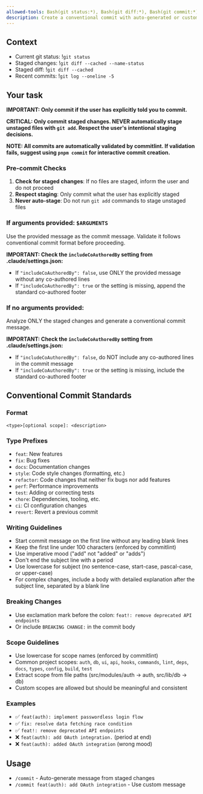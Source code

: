 ```yaml
---
allowed-tools: Bash(git status:*), Bash(git diff:*), Bash(git commit:*), Bash(git log:*)
description: Create a conventional commit with auto-generated or custom message
---
```


## Context

- Current git status: !`git status`
- Staged changes: !`git diff --cached --name-status`
- Staged diff: !`git diff --cached`
- Recent commits: !`git log --oneline -5`

## Your task

**IMPORTANT: Only commit if the user has explicitly told you to commit.**

**CRITICAL: Only commit staged changes. NEVER automatically stage unstaged files with `git add`. Respect the user's intentional staging decisions.**

**NOTE: All commits are automatically validated by commitlint. If validation fails, suggest using `pnpm commit` for interactive commit creation.**

### Pre-commit Checks

1. **Check for staged changes**: If no files are staged, inform the user and do not proceed
2. **Respect staging**: Only commit what the user has explicitly staged
3. **Never auto-stage**: Do not run `git add` commands to stage unstaged files

### If arguments provided: `$ARGUMENTS`

Use the provided message as the commit message. Validate it follows conventional commit format before proceeding.

**IMPORTANT: Check the `includeCoAuthoredBy` setting from .claude/settings.json:**

- If `"includeCoAuthoredBy": false`, use ONLY the provided message without any co-authored lines
- If `"includeCoAuthoredBy": true` or the setting is missing, append the standard co-authored footer

### If no arguments provided:

Analyze ONLY the staged changes and generate a conventional commit message.

**IMPORTANT: Check the `includeCoAuthoredBy` setting from .claude/settings.json:**

- If `"includeCoAuthoredBy": false`, do NOT include any co-authored lines in the commit message
- If `"includeCoAuthoredBy": true` or the setting is missing, include the standard co-authored footer

## Conventional Commit Standards

### Format

`<type>[optional scope]: <description>`

### Type Prefixes

- `feat`: New features
- `fix`: Bug fixes
- `docs`: Documentation changes
- `style`: Code style changes (formatting, etc.)
- `refactor`: Code changes that neither fix bugs nor add features
- `perf`: Performance improvements
- `test`: Adding or correcting tests
- `chore`: Dependencies, tooling, etc.
- `ci`: CI configuration changes
- `revert`: Revert a previous commit

### Writing Guidelines

- Start commit message on the first line without any leading blank lines
- Keep the first line under 100 characters (enforced by commitlint)
- Use imperative mood ("add" not "added" or "adds")
- Don't end the subject line with a period
- Use lowercase for subject (no sentence-case, start-case, pascal-case, or upper-case)
- For complex changes, include a body with detailed explanation after the subject line, separated by a blank line

### Breaking Changes

- Use exclamation mark before the colon: `feat!: remove deprecated API endpoints`
- Or include `BREAKING CHANGE:` in the commit body

### Scope Guidelines

- Use lowercase for scope names (enforced by commitlint)
- Common project scopes: `auth`, `db`, `ui`, `api`, `hooks`, `commands`, `lint`, `deps`, `docs`, `types`, `config`, `build`, `test`
- Extract scope from file paths (src/modules/auth → auth, src/lib/db → db)
- Custom scopes are allowed but should be meaningful and consistent

### Examples

- ✅ `feat(auth): implement passwordless login flow`
- ✅ `fix: resolve data fetching race condition`
- ✅ `feat!: remove deprecated API endpoints`
- ❌ `feat(auth): add OAuth integration.` (period at end)
- ❌ `feat(auth): added OAuth integration` (wrong mood)

## Usage

- `/commit` - Auto-generate message from staged changes
- `/commit feat(auth): add OAuth integration` - Use custom message

